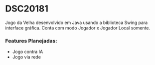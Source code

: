 # DSC20181

Jogo da Velha desenvolvido em Java usando a biblioteca Swing para interface gráfica. Conta com modo Jogador x Jogador Local somente. 

### Features Planejadas:
* Jogo contra IA
* Jogo via rede